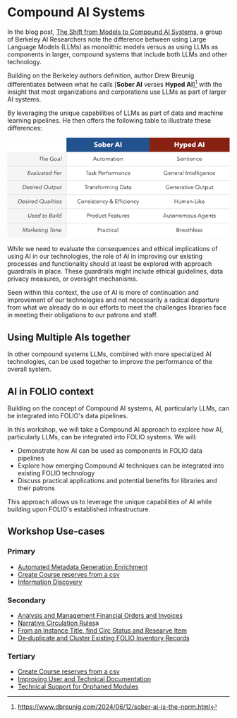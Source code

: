 # Compound AI Systems
In the blog post, [The Shift from Models to Compound AI Systems](https://bair.berkeley.edu/blog/2024/02/18/compound-ai-systems/), 
a group of Berkeley AI Researchers note the difference between using Large Language Models (LLMs) 
as monolithic models versus as using LLMs as components in larger, compound systems that include both LLMs and other technology. 

Building on the Berkeley authors definition, author Drew Breunig differentiates between what he calls 
[**Sober AI** verses **Hyped AI**][^SOBER_AI]
with the insight that most organizations and corporations use LLMs as part of larger AI systems.

By leveraging the unique capabilities of LLMs as part of data and machine learning pipelines.
He then offers the following table to illustrate these differences:

![Sober AI verse Hyped AI](sober_vs_hyped.png)

While we need to evaluate the consequences and ethical implications of using AI in our technologies,
the role of AI in improving our existing processes and functionality should at least be explored with
approach guardrails in place. These guardrails might include ethical guidelines, data privacy measures, 
or oversight mechanisms.

Seen within this context, the use of AI is more of continuation and 
improvement of our technologies and not necessarily a radical departure from what we already do in 
our efforts to meet the challenges libraries face in meeting their obligations to our patrons and 
staff.

## Using Multiple AIs together
In other compound systems LLMs, combined with more specialized AI technologies, can be used together
to improve the performance of the overall system. 

## AI in FOLIO context
Building on the concept of Compound AI systems, AI, particularly LLMs, can be integrated into FOLIO's data pipelines. 

In this workshop, we will take a Compound AI approach to explore how AI, particularly LLMs, can be integrated
into FOLIO systems. We will:

- Demonstrate how AI can be used as components in FOLIO data pipelines
- Explore how emerging Compound AI techniques can be integrated into existing FOLIO technology
- Discuss practical applications and potential benefits for libraries and their patrons

This approach allows us to leverage the unique capabilities of AI while building upon FOLIO's established infrastructure.

## Workshop Use-cases

### Primary
- [Automated Metadata Generation Enrichment](https://github.com/folio-labs/ai-workflows/wiki/Automated-Metadata-Generation-Enrichment)
- [Create Course reserves from a csv](https://github.com/folio-labs/ai-workflows/wiki/Create-Course-reserves-from-a-csv)
- [Information Discovery](https://github.com/folio-labs/ai-workflows/wiki/Information-Discovery)

### Secondary
- [Analysis and Management Financial Orders and Invoices](https://github.com/folio-labs/ai-workflows/wiki/Analysis-and-Management-Financial-Orders-and-Invoices)
- [Narrative Circulation Rules](https://github.com/folio-labs/ai-workflows/wiki/Narrative-Circulation-Rules)a
- [From an Instance Title, find Circ Status and Researve Item](https://github.com/folio-labs/ai-workflows/wiki/From-an-Instance-Title,-find-Circ-Status-and-Researve-Item)
- [De‐duplicate and Cluster Existing FOLIO Inventory Records](https://github.com/folio-labs/ai-workflows/wiki/De%E2%80%90duplicate-and-Cluster-Existing-FOLIO-Inventory-Records)

### Tertiary
- [Create Course reserves from a csv](https://github.com/folio-labs/ai-workflows/wiki/Create-Course-reserves-from-a-csv)
- [Improving User and Technical Documentation](https://github.com/folio-labs/ai-workflows/wiki/Improving-User-and-Technical-Documentation)
- [Technical Support for Orphaned Modules](https://github.com/folio-labs/ai-workflows/wiki/Technical-Support-for-Orphaned-Modules)


[^SOBER_AI]: https://www.dbreunig.com/2024/06/12/sober-ai-is-the-norm.html
[^STICKLE_BRICK]: [The Stickle-Brick Approach to Big AI](https://spectrum.ieee.org/large-language-models)
